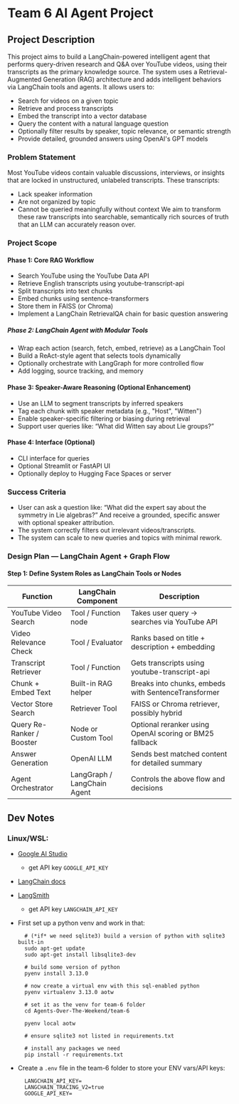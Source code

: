 # Team 6 AI Agent Project

## Project Description
This project aims to build a LangChain-powered intelligent agent that performs query-driven research and Q&A over YouTube videos, using their transcripts as the primary knowledge source.
The system uses a Retrieval-Augmented Generation (RAG) architecture and adds intelligent behaviors via LangChain tools and agents. It allows users to:
- Search for videos on a given topic
- Retrieve and process transcripts
- Embed the transcript into a vector database
- Query the content with a natural language question
- Optionally filter results by speaker, topic relevance, or semantic strength
- Provide detailed, grounded answers using OpenAI's GPT models

### Problem Statement
Most YouTube videos contain valuable discussions, interviews, or insights that are locked in unstructured, unlabeled transcripts. These transcripts:
- Lack speaker information
- Are not organized by topic
- Cannot be queried meaningfully without context
We aim to transform these raw transcripts into searchable, semantically rich sources of truth that an LLM can accurately reason over.

### Project Scope
#### Phase 1: Core RAG Workflow
- Search YouTube using the YouTube Data API
- Retrieve English transcripts using youtube-transcript-api
- Split transcripts into text chunks
- Embed chunks using sentence-transformers
- Store them in FAISS (or Chroma)
- Implement a LangChain RetrievalQA chain for basic question answering
##### Phase 2: LangChain Agent with Modular Tools
- Wrap each action (search, fetch, embed, retrieve) as a LangChain Tool
- Build a ReAct-style agent that selects tools dynamically
- Optionally orchestrate with LangGraph for more controlled flow
- Add logging, source tracking, and memory
#### Phase 3: Speaker-Aware Reasoning (Optional Enhancement)
- Use an LLM to segment transcripts by inferred speakers
- Tag each chunk with speaker metadata (e.g., "Host", "Witten")
- Enable speaker-specific filtering or biasing during retrieval
- Support user queries like: “What did Witten say about Lie groups?”
#### Phase 4: Interface (Optional)
- CLI interface for queries
- Optional Streamlit or FastAPI UI
- Optionally deploy to Hugging Face Spaces or server

### Success Criteria
- User can ask a question like:
“What did the expert say about the symmetry in Lie algebras?”
And receive a grounded, specific answer with optional speaker attribution.
- The system correctly filters out irrelevant videos/transcripts.
- The system can scale to new queries and topics with minimal rework.

### Design Plan — LangChain Agent + Graph Flow
#### Step 1: Define System Roles as LangChain Tools or Nodes
| Function |	LangChain Component	| Description |
|----------|----------------------|-------------|
|YouTube Video Search	|Tool / Function node|	Takes user query → searches via YouTube API|
|Video Relevance Check|	Tool / Evaluator	|Ranks based on title + description + embedding |similarity|
|Transcript Retriever|	Tool / Function|	Gets transcripts using youtube-transcript-api|
|Chunk + Embed Text|	Built-in RAG helper|	Breaks into chunks, embeds with SentenceTransformer|
|Vector Store Search|	Retriever Tool|	FAISS or Chroma retriever, possibly hybrid|
|Query Re-Ranker / Booster	|Node or Custom Tool	|Optional reranker using OpenAI scoring or BM25 fallback|
|Answer Generation	|OpenAI LLM|	Sends best matched content for detailed summary|
|Agent Orchestrator	|LangGraph / LangChain Agent|	Controls the above flow and decisions|


## Dev Notes

### Linux/WSL:

- [Google AI Studio](https://aistudio.google.com/prompts/new_chat)
  - get API key `GOOGLE_API_KEY`

- [LangChain docs](https://python.langchain.com/docs/introduction/)

- [LangSmith](https://smith.langchain.com/)
  - get API key `LANGCHAIN_API_KEY`

- First set up a python venv and work in that:

        # (*if* we need sqlite3) build a version of python with sqlite3 built-in 
        sudo apt-get update
        sudo apt-get install libsqlite3-dev

        # build some version of python
        pyenv install 3.13.0

        # now create a virtual env with this sql-enabled python
        pyenv virtualenv 3.13.0 aotw

        # set it as the venv for team-6 folder
        cd Agents-Over-The-Weekend/team-6

        pyenv local aotw
        
        # ensure sqlite3 not listed in requirements.txt
        
        # install any packages we need
        pip install -r requirements.txt

- Create a `.env` file in the team-6 folder to store your ENV vars/API keys:

        LANGCHAIN_API_KEY=
        LANGCHAIN_TRACING_V2=true
        GOOGLE_API_KEY=

